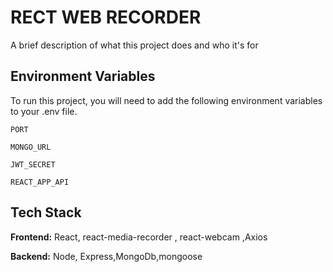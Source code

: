 
# RECT WEB RECORDER 

A brief description of what this project does and who it's for


## Environment Variables

To run this project, you will need to add the following environment variables to your .env file.

`PORT`

`MONGO_URL`

`JWT_SECRET`

`REACT_APP_API`


## Tech Stack

**Frontend:** React, react-media-recorder , react-webcam ,Axios

**Backend:** Node, Express,MongoDb,mongoose




